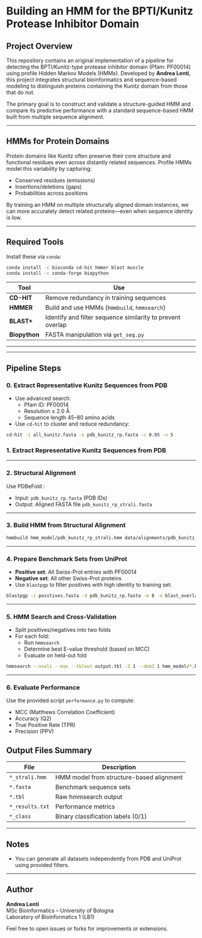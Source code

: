 # Building an HMM for the BPTI/Kunitz Protease Inhibitor Domain

## Project Overview

This repository contains an original implementation of a pipeline for detecting the BPTI/Kunitz-type protease inhibitor domain (Pfam: PF00014) using profile Hidden Markov Models (HMMs). Developed by **Andrea Lenti**, this project integrates structural bioinformatics and sequence-based modeling to distinguish proteins containing the Kunitz domain from those that do not.

The primary goal is to construct and validate a structure-guided HMM and compare its predictive performance with a standard sequence-based HMM built from multiple sequence alignment.

---

## HMMs for Protein Domains

Protein domains like Kunitz often preserve their core structure and functional residues even across distantly related sequences. Profile HMMs model this variability by capturing:

- Conserved residues (emissions)
- Insertions/deletions (gaps)
- Probabilities across positions

By training an HMM on multiple structurally aligned domain instances, we can more accurately detect related proteins—even when sequence identity is low.

---

## Required Tools

Install these via `conda`:

```bash
conda install -c bioconda cd-hit hmmer blast muscle
conda install -c conda-forge biopython
```

| Tool      | Use |
|-----------|-----|
| **CD-HIT**   | Remove redundancy in training sequences |
| **HMMER**    | Build and use HMMs (`hmmbuild`, `hmmsearch`) |
| **BLAST+**   | Identify and filter sequence similarity to prevent overlap |
| **Biopython**| FASTA manipulation via `get_seq.py` |

---

---

## Pipeline Steps

### 0. Extract Representative Kunitz Sequences from PDB
- Use advanced search:
  - Pfam ID: PF00014
  - Resolution ≤ 2.0 Å
  - Sequence length 45–80 amino acids
- Use `cd-hit` to cluster and reduce redundancy:
```bash
cd-hit -i all_kunitz.fasta -o pdb_kunitz_rp.fasta -c 0.95 -n 5
```
### 1. Extract Representative Kunitz Sequences from PDB
---

### 2. Structural Alignment
Use PDBeFold :
- Input: `pdb_kunitz_rp.fasta` (PDB IDs)
- Output: Aligned FASTA file `pdb_kunitz_rp_strali.fasta`

---

### 3. Build HMM from Structural Alignment
```bash
hmmbuild hmm_model/pdb_kunitz_rp_strali.hmm data/alignments/pdb_kunitz_rp_strali.fasta
```

---

### 4. Prepare Benchmark Sets from UniProt
- **Positive set**: All Swiss-Prot entries with PF00014
- **Negative set**: All other Swiss-Prot proteins
- Use `blastpgp` to filter positives with high identity to training set:
```bash
blastpgp -i positives.fasta -d pdb_kunitz_rp.fasta -m 8 -o blast_overlap.txt
```

---

### 5. HMM Search and Cross-Validation
- Split positives/negatives into two folds
- For each fold:
  - Run `hmmsearch`
  - Determine best E-value threshold (based on MCC)
  - Evaluate on held-out fold
```bash
hmmsearch --noali --max --tblout output.tbl -Z 1 --domZ 1 hmm_model/*.hmm test_set.fasta
```

---

### 6. Evaluate Performance
Use the provided script `performance.py` to compute:
- MCC (Matthews Correlation Coefficient)
- Accuracy (Q2)
- True Positive Rate (TPR)
- Precision (PPV)


## Output Files Summary

| File | Description |
|------|-------------|
| `*_strali.hmm` | HMM model from structure-based alignment |
| `*.fasta` | Benchmark sequence sets |
| `*.tbl` | Raw hmmsearch output |
| `*_results.txt` | Performance metrics |
| `*_class` | Binary classification labels (0/1) |

---

## Notes

- You can generate all datasets independently from PDB and UniProt using provided filters.

---

## Author

**Andrea Lenti**  
MSc Bioinformatics – University of Bologna  
Laboratory of Bioinformatics 1 (LB1)

Feel free to open issues or forks for improvements or extensions.


